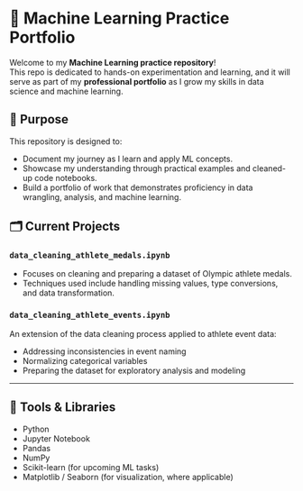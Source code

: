 # 🤖 Machine Learning Practice Portfolio

Welcome to my **Machine Learning practice repository**!  
This repo is dedicated to hands-on experimentation and learning, and it will serve as part of my **professional portfolio** as I grow my skills in data science and machine learning.

## 📌 Purpose

This repository is designed to:
- Document my journey as I learn and apply ML concepts.
- Showcase my understanding through practical examples and cleaned-up code notebooks.
- Build a portfolio of work that demonstrates proficiency in data wrangling, analysis, and machine learning.

## 🗂️ Current Projects

### `data_cleaning_athlete_medals.ipynb`
- Focuses on cleaning and preparing a dataset of Olympic athlete medals.
- Techniques used include handling missing values, type conversions, and data transformation.

### `data_cleaning_athlete_events.ipynb`
An extension of the data cleaning process applied to athlete event data:
- Addressing inconsistencies in event naming
- Normalizing categorical variables
- Preparing the dataset for exploratory analysis and modeling

---

## 🧰 Tools & Libraries

- Python
- Jupyter Notebook
- Pandas
- NumPy
- Scikit-learn (for upcoming ML tasks)
- Matplotlib / Seaborn (for visualization, where applicable)
